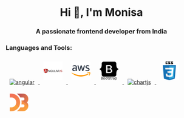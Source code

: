<h1 align="center">Hi 👋, I'm Monisa</h1>
<h3 align="center">A passionate frontend developer from India</h3>
<h3 align="left">Languages and Tools:</h3>
<p dir="auto"> 
<a href="https://angular.io" target="_blank" rel="noreferrer"> 
<img src="https://angular.io/assets/images/logos/angular/angular.svg"  alt="angular" style="max-width: 100%;padding: 10px;"   width="50" height="50"/> </a> 
<a href="https://angular.io" target="_blank" rel="noreferrer"> 
<img src="https://raw.githubusercontent.com/devicons/devicon/master/icons/angularjs/angularjs-original-wordmark.svg" alt="angularjs" style="max-width: 100%;padding: 10px"  width="50" height="50"/> </a> 
<a href="https://aws.amazon.com" target="_blank" rel="noreferrer"> 
<img src="https://raw.githubusercontent.com/devicons/devicon/master/icons/amazonwebservices/amazonwebservices-original-wordmark.svg" alt="aws" style="max-width: 100%;padding: 10px"  width="50" height="50"/> </a> 
<a href="https://getbootstrap.com" target="_blank" rel="noreferrer"> 
<img src="https://raw.githubusercontent.com/devicons/devicon/master/icons/bootstrap/bootstrap-plain-wordmark.svg" alt="bootstrap" style="max-width: 100%;padding: 10px"  width="50" height="50"/> </a>
<a href="https://www.chartjs.org" target="_blank" rel="noreferrer"> 
<img src="https://www.chartjs.org/media/logo-title.svg" alt="chartjs" style="max-width: 100%;padding: 10px"  width="50" height="50"/> </a> 
<a href="https://www.w3schools.com/css/" target="_blank" rel="noreferrer"> 
<img src="https://raw.githubusercontent.com/devicons/devicon/master/icons/css3/css3-original-wordmark.svg" alt="css3" style="max-width: 100%;padding: 10px"  width="50" height="50"/> </a> 
<a href="https://d3js.org/" target="_blank" rel="noreferrer"> 
<img src="https://raw.githubusercontent.com/devicons/devicon/master/icons/d3js/d3js-original.svg" alt="d3js" style="max-width: 100%;padding: 10px"  width="50" height="50"/> </a> 
 </p>
